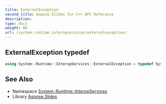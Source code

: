 ```yaml
---
title: ExternalException
second_title: Aspose.Slides for C++ API Reference
description: 
type: docs
weight: 66
url: /system.runtime.interopservices/externalexception/
---
```

## ExternalException typedef




```cpp
using System::Runtime::InteropServices::ExternalException = typedef System::ExceptionWrapper<Details_ExternalException>
```

## See Also

* Namespace [System::Runtime::InteropServices](../)
* Library [Aspose.Slides](../../)